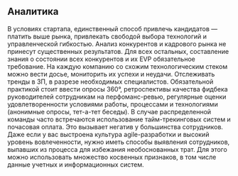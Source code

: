## Аналитика
В условиях стартапа, единственный способ привлечь кандидатов — платить выше рынка, привлекать свободой выбора технологий и управленческой гибкостью. Анализ конкурентов и кадрового рынка не принесут существенных результатов.
Для всех остальных, составление знания о состоянии всех конкурентов и их EVP обязательное требование. На каждую компанию со схожим технологическим стеком можно вести досье, мониторить их успехи и неудачи. Отслеживать тренды в ЗП, в разрезе необходимых специалистов.
Обязательной практикой стоит ввести опросы 360°, ретроспективы качества фидбека руководителей сотрудникам на перфоманс-ревью, регулярные оценки удовлетворенности условиями работы, процессами и технологиями (анонимные опросы, тет-а-тет беседы).
В случае распределенной команды часто встречаются использование тайм-трекинговых систем и почасовая оплата. Это вызывает негатив у большинства сотрудников.
Даже если у вас выстроена культура agile-разработки и высокий уровень вовлеченности, нужно иметь способы выявления сотрудников, выпавших из процесса для избежания необоснованных трат. Для этого можно использовать множество косвенных признаков, в том числе данные учетных и информационных систем.
